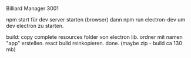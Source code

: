 Billiard Manager 3001


npm start für dev server starten (browser)
dann npm run electron-dev um dev electron zu starten.


build: copy complete resources folder von electron lib.
ordner mit namen "app" erstellen. react build reinkopieren.
done. (maybe zip - build ca 130 mb)